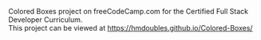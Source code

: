 Colored Boxes project on freeCodeCamp.com for the Certified Full Stack Developer Curriculum.<br>
This project can be viewed at https://hmdoubles.github.io/Colored-Boxes/
